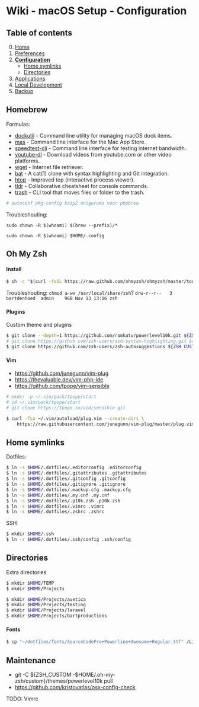# Wiki - macOS Setup - Configuration

## Table of contents
0. [Home](https://github.com/bartdenhoed/wiki/blob/master/macos-setup/0-home.md)
1. [Preferences](https://github.com/bartdenhoed/wiki/blob/master/macos-setup/1-preferences.md)
2. [**Configuration**](https://github.com/bartdenhoed/wiki/blob/master/macos-setup/2-configuration.md)
    - [Home symlinks](#home-symlinks)
    - [Directories](#directories)
3. [Applications](https://github.com/bartdenhoed/wiki/blob/master/macos-setup/3-applications.md)
4. [Local Development](https://github.com/bartdenhoed/wiki/blob/master/macos-setup/4-local-development.md)
5. [Backup](https://github.com/bartdenhoed/wiki/blob/master/macos-setup/5-backup.md)


## Homebrew
Formulas:

- [dockutil](https://github.com/kcrawford/dockutil) - Command line utility for managing macOS dock items.
- [mas](https://github.com/mas-cli/mas) - Command line interface for the Mac App Store.
- [speedtest-cli](https://github.com/sivel/speedtest-cli) - Command line interface for testing internet bandwidth.
- [youtube-dl](https://github.com/l1ving/youtube-dl) - Download videos from youtube.com or other video platforms.
- [wget](https://www.gnu.org/software/wget/) - Internet file retriever.
- [bat](https://github.com/sharkdp/bat) - A cat(1) clone with syntax highlighting and Git integration.
- [htop](https://htop.dev/) - Improved top (interactive process viewer).
- [tldr](https://github.com/tldr-pages/tldr) - Collaborative cheatsheet for console commands.
- [trash](https://github.com/ali-rantakari/trash) - CLI tool that moves files or folder to the trash.
```bash
# autoconf pkg-config bzip2 oniguruma voor phpbrew
```


Troubleshouting:
```
sudo chown -R $(whoami) $(brew --prefix)/*

sudo chown -R $(whoami) $HOME/.config
```


## Oh My Zsh
#### Install
```bash
$ sh -c "$(curl -fsSL https://raw.github.com/ohmyzsh/ohmyzsh/master/tools/install.sh)"
```

Troubleshouting: `chmod a-wx /usr/local/share/zsh`?
`drw-r--r--   3 bartdenhoed  admin    96B Nov 13 13:16 zsh`

#### Plugins

Custom theme and plugins
```bash
$ git clone --depth=1 https://github.com/romkatv/powerlevel10k.git ${ZSH_CUSTOM:-$HOME/.oh-my-zsh/custom}/themes/powerlevel10k
# git clone https://github.com/zsh-users/zsh-syntax-highlighting.git ${ZSH_CUSTOM:-$HOME/.oh-my-zsh/custom}/plugins/zsh-syntax-highlighting ?
$ git clone https://github.com/zsh-users/zsh-autosuggestions ${ZSH_CUSTOM:-$HOME/.oh-my-zsh/custom}/plugins/zsh-autosuggestions
```

#### Vim
- https://github.com/junegunn/vim-plug
- https://thevaluable.dev/vim-php-ide
- https://github.com/tpope/vim-sensible
```bash
# mkdir -p ~/.vim/pack/tpope/start
# cd ~/.vim/pack/tpope/start
# git clone https://tpope.io/vim/sensible.git
```

```bash
$ curl -fLo ~/.vim/autoload/plug.vim --create-dirs \
    https://raw.githubusercontent.com/junegunn/vim-plug/master/plug.vim
```

## Home symlinks
Dotfiles:
```bash
$ ln -s $HOME/.dotfiles/.editorconfig .editorconfig
$ ln -s $HOME/.dotfiles/.gitattributes .gitattributes
$ ln -s $HOME/.dotfiles/.gitconfig .gitconfig
$ ln -s $HOME/.dotfiles/.gitignore .gitignore
$ ln -s $HOME/.dotfiles/.mackup.cfg .mackup.cfg
$ ln -s $HOME/.dotfiles/.my.cnf .my.cnf
$ ln -s $HOME/.dotfiles/.p10k.zsh .p10k.zsh
$ ln -s $HOME/.dotfiles/.vimrc .vimrc
$ ln -s $HOME/.dotfiles/.zshrc .zshrc
```

SSH
```bash
$ mkdir $HOME/.ssh
$ ln -s $HOME/.dotfiles/.ssh/config .ssh/config
```

## Directories
Extra directories
```bash
$ mkdir $HOME/TEMP
$ mkdir $HOME/Projects

$ mkdir $HOME/Projects/avetica
$ mkdir $HOME/Projects/testing
$ mkdir $HOME/Projects/laravel
$ mkdir $HOME/Projects/bartproductions
```

#### Fonts
```bash
$ cp "~/dotfiles/fonts/SourceCodePro+Powerline+Awesome+Regular.ttf" /Library/Fonts/
```





## Maintenance
- git -C ${ZSH_CUSTOM:-$HOME/.oh-my-zsh/custom}/themes/powerlevel10k pull
- https://github.com/kristovatlas/osx-config-check

TODO: Vimrc